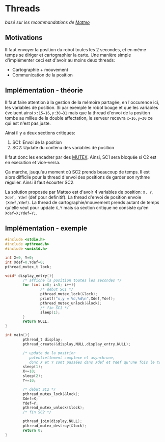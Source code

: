 # Threads

*basé sur les recommandations de [Matteo](https://www.linkedin.com/in/matteo-bertolino-58859367/)*

## Motivations

Il faut envoyer la position du robot toutes les 2 secondes, et en même temps se diriger et cartographier la carte. Une manière simple d'implémenter ceci est d'avoir au moins deux threads:
+ Cartographie + mouvement
+ Communication de la position

## Implémentation - théorie

Il faut faire attention à la gestion de la mémoire partagée, en l'occurence ici, les variables de position. Si par exemple le robot bouge et que les variables évoluent ainsi `x:15→16,y:30→31` mais que la thread d'envoi de la position tombe au milieu de la double affectation, le serveur recevra `x=16,y=30` ce qui est n'est pas juste.

Ainsi il y a deux sections critiques:
1. SC1: Envoi de la position
2. SC2: Update du contenu des variables de position

Il faut donc les encadrer par des [MUTEX](http://www.thegeekstuff.com/2012/05/c-mutex-examples/). Ainsi, SC1 sera bloquée  si C2 est en execution et vice-versa.

Ça marche, jsuqu'au moment où SC2 prends beaucoup de temps. Il est alors difficile pour la thread d'envoi des positions de garder son rythme régulier. Ainsi il faut écourter SC2.

La solution proposée par Matteo est d'avoir 4 variables de position: `X, Y, Xdef, Ydef` (def pour definitif).  La thread d'envoi de position envoie `(Xdef,Ydef)`. La thread de cartographie/mouvement prends autant de temps qu'elle veut pour update `X,Y` mais sa section critique ne consiste qu'en `Xdef=X;Ydef=Y;`.

## Implémentation - exemple

```C
#include <stdio.h>
#include <pthread.h>
#include <unistd.h>

int X=0, Y=0;
int Xdef=0,Ydef=0;
pthread_mutex_t lock;

void* display_entry(){
        /* affiche la position toutes les secondes */
        for (int i=0; i<5; i++){
                /* debut SC1 */
                pthread_mutex_lock(&lock);
                printf("x,y = %d,%d\n",Xdef,Ydef);
                pthread_mutex_unlock(&lock);
                /* fin SC1 */
                sleep(1);
        }
        return NULL;
}

int main(){
        pthread_t display;
        pthread_create(&display,NULL,display_entry,NULL);

        /* update de la position
           potentiellement complexe et asynchrone,
           donc X et Y sont passées dans Xdef et Ydef qu'une fois le travail fini */
        sleep(1);
        X+=10;
        sleep(2);
        Y+=10;

        /* debut SC2 */
        pthread_mutex_lock(&lock);
        Xdef=X;
        Ydef=Y;
        pthread_mutex_unlock(&lock);
        /* fin SC2 */

        pthread_join(display,NULL);
        pthread_mutex_destroy(&lock);
        return 0;
}
```
